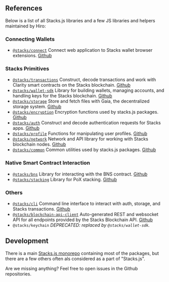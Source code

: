 ## References

<!-- todo: add github icon component -->

Below is a list of all Stacks.js libraries and a few JS libraries and helpers maintained by Hiro:

### Connecting Wallets

- [`@stacks/connect`](https://stacks.js.org/modules/_stacks_connect) Connect web application to Stacks wallet browser extensions. [Github](https://github.com/hirosystems/connect)

### Stacks Primitives

- [`@stacks/transactions`](https://stacks.js.org/modules/_stacks_transactions) Construct, decode transactions and work with Clarity smart contracts on the Stacks blockchain. [Github](https://github.com/hirosystems/stacks.js/tree/master/packages/transactions)
- [`@stacks/wallet-sdk`](https://stacks.js.org/modules/_stacks_wallet_sdk) Library for building wallets, managing accounts, and handling keys for the Stacks blockchain. [Github](https://github.com/hirosystems/stacks.js/tree/master/packages/wallet-sdk)
- [`@stacks/storage`](https://stacks.js.org/modules/_stacks_storage) Store and fetch files with Gaia, the decentralized storage system. [Github](https://github.com/hirosystems/stacks.js/tree/master/packages/storage)
- [`@stacks/encryption`](https://stacks.js.org/modules/_stacks_encryption) Encryption functions used by stacks.js packages. [Github](https://github.com/hirosystems/stacks.js/tree/master/packages/encryption)
- [`@stacks/auth`](https://stacks.js.org/modules/_stacks_auth) Construct and decode authentication requests for Stacks apps. [Github](https://github.com/hirosystems/stacks.js/tree/master/packages/auth)
- [`@stacks/profile`](https://stacks.js.org/modules/_stacks_profile) Functions for manipulating user profiles. [Github](https://github.com/hirosystems/stacks.js/tree/master/packages/profile)
- [`@stacks/network`](https://stacks.js.org/modules/_stacks_network) Network and API library for working with Stacks blockchain nodes. [Github](https://github.com/hirosystems/stacks.js/tree/master/packages/network)
- [`@stacks/common`](https://stacks.js.org/modules/_stacks_common) Common utilities used by stacks.js packages. [Github](https://github.com/hirosystems/stacks.js/tree/master/packages/common)

### Native Smart Contract Interaction

- [`@stacks/bns`](https://stacks.js.org/modules/_stacks_bns) Library for interacting with the BNS contract. [Github](https://github.com/hirosystems/stacks.js/tree/master/packages/bns)
- [`@stacks/stacking`](https://stacks.js.org/modules/_stacks_stacking) Library for PoX stacking. [Github](https://github.com/hirosystems/stacks.js/tree/master/packages/stacking)

### Others

- [`@stacks/cli`](/references/stacks-cli) Command line interface to interact with auth, storage, and Stacks transactions. [Github](https://github.com/hirosystems/stacks.js/tree/master/packages/cli)
- [`@stacks/blockchain-api-client`](https://hirosystems.github.io/stacks-blockchain-api/client/) Auto-generated REST and websocket API for all endpoints provided by the Stacks Blockchain API. [Github](https://github.com/hirosystems/stacks-blockchain-api/tree/master/client)
- `@stacks/keychain` _DEPRECATED: replaced by `@stacks/wallet-sdk`._

## Development

There is a main [Stacks.js monorepo](https://github.com/hirosystems/stacks.js) containing most of the packages, but there are a few others often als considered as a part of "Stacks.js".

Are we missing anything?
Feel free to open issues in the Github repositories.
